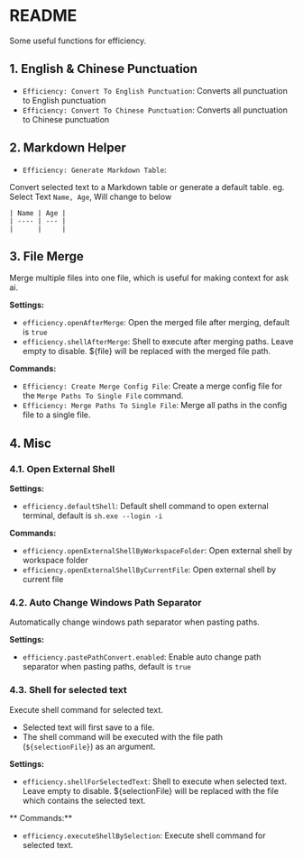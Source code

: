 # README

Some useful functions for efficiency.

## 1. English & Chinese Punctuation

* `Efficiency: Convert To English Punctuation`: Converts all punctuation to English punctuation
* `Efficiency: Convert To Chinese Punctuation`: Converts all punctuation to Chinese punctuation

## 2. Markdown Helper

* `Efficiency: Generate Markdown Table`: 

Convert selected text to a Markdown table or generate a default table. eg.
Select Text `Name, Age`, Will change to below

``` text
| Name | Age |
| ---- | --- |
|      |     |
```

## 3. File Merge

Merge multiple files into one file, which is useful for making context for ask ai.

**Settings:**

* `efficiency.openAfterMerge`: Open the merged file after merging, default is `true`
* `efficiency.shellAfterMerge`: Shell to execute after merging paths. Leave empty to disable. ${file} will be replaced with the merged file path.

**Commands:**

* `Efficiency: Create Merge Config File`: Create a merge config file for the `Merge Paths To Single File` command.
* `Efficiency: Merge Paths To Single File`: Merge all paths in the config file to a single file.

## 4. Misc

### 4.1. Open External Shell

**Settings:**

* `efficiency.defaultShell`: Default shell command to open external terminal, default is `sh.exe --login -i`

**Commands:**

* `efficiency.openExternalShellByWorkspaceFolder`: Open external shell by workspace folder
* `efficiency.openExternalShellByCurrentFile`: Open external shell by current file

### 4.2. Auto Change Windows Path Separator

Automatically change windows path separator when pasting paths.

**Settings:**

* `efficiency.pastePathConvert.enabled`: Enable auto change path separator when pasting paths, default is `true`

### 4.3. Shell for selected text

Execute shell command for selected text.

* Selected text will first save to a file.
* The shell command will be executed with the file path (`${selectionFile}`) as an argument.

**Settings:**

* `efficiency.shellForSelectedText`: Shell to execute when selected text. Leave empty to disable. ${selectionFile} will be replaced with the file which contains the selected text.

** Commands:**

* `efficiency.executeShellBySelection`: Execute shell command for selected text.
